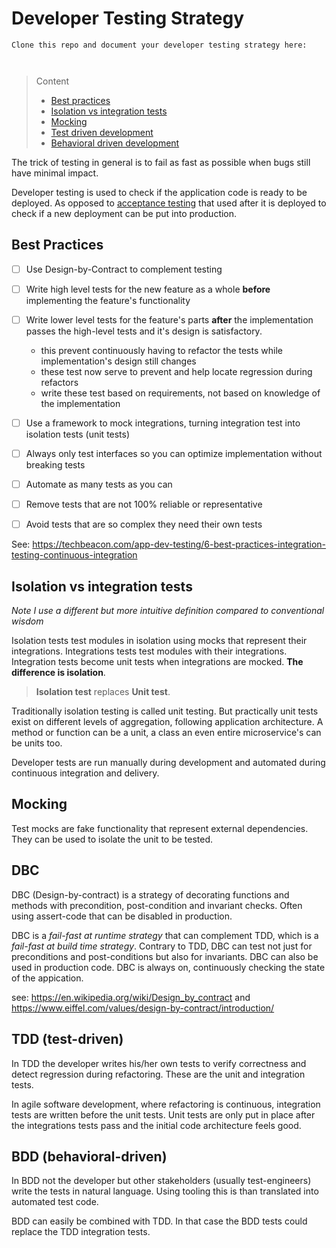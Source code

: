 # Developer Testing Strategy

```
Clone this repo and document your developer testing strategy here:



```
> Content
> - [Best practices](#best-practices)
> - [Isolation vs integration tests](#isolation-vs-integration-tests)
> - [Mocking](#mocking)
> - [Test driven development](#tdd-test-driven)
> - [Behavioral driven development](#bdd-behavioral-driven)

The trick of testing in general is to fail as fast as possible when bugs still have minimal impact.

Developer testing is used to check if the application code is ready to be deployed. 
As opposed to [acceptance testing](acceptance-testing-strategy.md) that used after it is deployed to check if a new deployment can be put into production.

## Best Practices

- [ ] Use Design-by-Contract to complement testing


- [ ] Write high level tests for the new feature as a whole **before** implementing the feature's functionality


- [ ] Write lower level tests for the feature's parts **after** the implementation passes the high-level tests and it's design is satisfactory. 
   - this prevent continuously having to refactor the tests while implementation's design still changes
   - these test now serve to prevent and help locate regression during refactors
   - write these test based on requirements, not based on knowledge of the implementation


- [ ] Use a framework to mock integrations, turning integration test into isolation tests (unit tests)


- [ ] Always only test interfaces so you can optimize implementation without breaking tests


- [ ] Automate as many tests as you can


- [ ] Remove tests that are not 100% reliable or representative


- [ ] Avoid tests that are so complex they need their own tests


See: https://techbeacon.com/app-dev-testing/6-best-practices-integration-testing-continuous-integration 

## Isolation vs integration tests

*Note I use a different but more intuitive definition compared to conventional wisdom*

Isolation tests test modules in isolation using mocks that represent their integrations.
Integrations tests test modules with their integrations.
Integration tests become unit tests when integrations are mocked.
**The difference is isolation**.

> **Isolation test** replaces **Unit test**. 

Traditionally isolation testing is called unit testing. But practically unit tests exist on different levels of aggregation, following application architecture.
A method or function can be a unit, a class an even entire microservice's can be units too.

Developer tests are run manually during development and automated during continuous integration and delivery.

## Mocking

Test mocks are fake functionality that represent external dependencies. They can be used to isolate the unit to be tested.

## DBC

DBC (Design-by-contract) is a strategy of decorating functions and methods with precondition, post-condition and invariant checks.
Often using assert-code that can be disabled in production.

DBC is a *fail-fast at runtime strategy* that can complement TDD, which is a *fail-fast at build time strategy*.
Contrary to TDD, DBC can test not just for preconditions and post-conditions but also for invariants. DBC can also be used in production code. DBC is always on, continuously checking the state of the appication.

see: https://en.wikipedia.org/wiki/Design_by_contract and https://www.eiffel.com/values/design-by-contract/introduction/

## TDD (test-driven)

In TDD the developer writes his/her own tests to verify correctness and detect regression during refactoring.
These are the unit and integration tests.

In agile software development, where refactoring is continuous, integration tests are written before the unit tests.
Unit tests are only put in place after the integrations tests pass and the initial code architecture feels good.

## BDD (behavioral-driven)
 
In BDD not the developer but other stakeholders (usually test-engineers) write the tests in natural language.
Using tooling this is than translated into automated test code.

BDD can easily be combined with TDD. In that case the BDD tests could replace the TDD integration tests. 


